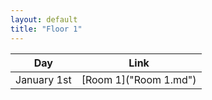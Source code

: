 ```yaml
---
layout: default
title: "Floor 1"
---
```


| Day | Link |
|-----|------|
| January 1st | [Room 1]("Room 1.md") |
